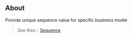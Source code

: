 ## About

Provide unique sequence value for specific business model

> See Also：[Sequence](https://cabloy.com/articles/77c2c0c25e9c4acb91be5bbcdffd5ec0.html)
